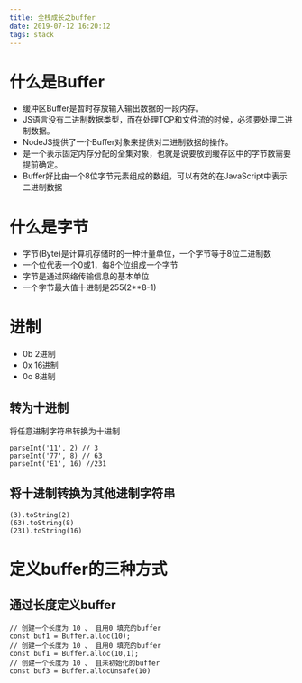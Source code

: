 ```yaml
---
title: 全栈成长之buffer
date: 2019-07-12 16:20:12
tags: stack
---
```


# 什么是Buffer
- 缓冲区Buffer是暂时存放输入输出数据的一段内存。
- JS语言没有二进制数据类型，而在处理TCP和文件流的时候，必须要处理二进制数据。
- NodeJS提供了一个Buffer对象来提供对二进制数据的操作。
- 是一个表示固定内存分配的全集对象，也就是说要放到缓存区中的字节数需要提前确定。
- Buffer好比由一个8位字节元素组成的数组，可以有效的在JavaScript中表示二进制数据

# 什么是字节
- 字节(Byte)是计算机存储时的一种计量单位，一个字节等于8位二进制数
- 一个位代表一个0或1，每8个位组成一个字节
- 字节是通过网络传输信息的基本单位
- 一个字节最大值十进制是255(2**8-1)

# 进制
- 0b 2进制
- 0x 16进制
- 0o 8进制

## 转为十进制
将任意进制字符串转换为十进制
```
parseInt('11', 2) // 3
parseInt('77', 8) // 63
parseInt('E1', 16) //231
```
## 将十进制转换为其他进制字符串
```
(3).toString(2)
(63).toString(8)
(231).toString(16)
```

# 定义buffer的三种方式

## 通过长度定义buffer
```
// 创建一个长度为 10 、 且用0 填充的buffer
const buf1 = Buffer.alloc(10);
// 创建一个长度为 10 、 且用0 填充的buffer
const buf1 = Buffer.alloc(10,1);
// 创建一个长度为 10 、 且未初始化的buffer
const buf3 = Buffer.allocUnsafe(10)
```

